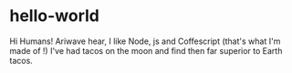 # hello-world

Hi Humans!
Ariwave hear, I like Node, js and Coffescript (that's what I'm made of !)
I've had tacos on the moon and find then far superior to Earth tacos.

